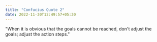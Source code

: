 ```yaml
---
title: "Confucius Quote 2"
date: 2022-11-30T12:49:57+05:30
---
```


"When it is obvious that the goals cannot be reached, don't adjust the goals; adjust the action steps."
